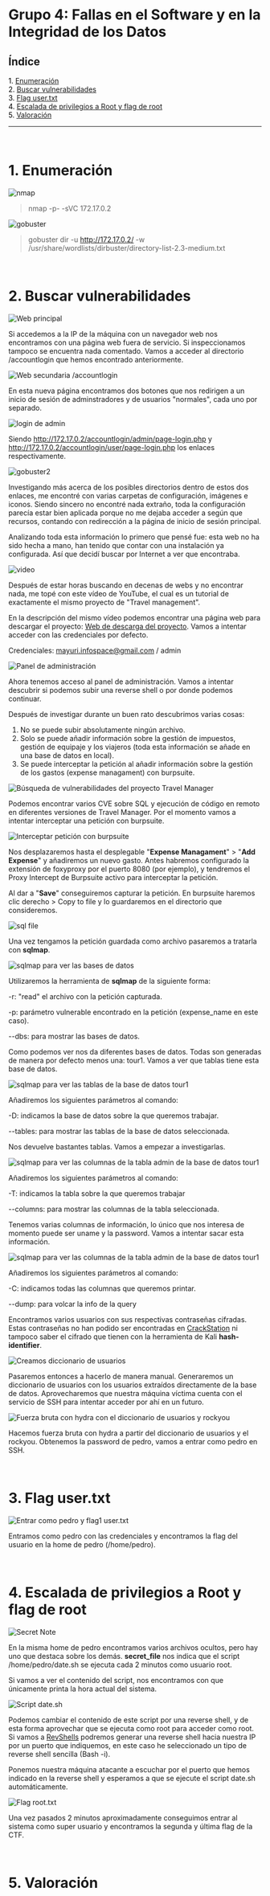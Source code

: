 # Grupo 4: Fallas en el Software y en la Integridad de los Datos

## **Índice**

<span style="color:black;">1. [ Enumeración](#Enumeración)</span><br>
<span style="color:black;">2. [ Buscar vulnerabilidades](#Vulnerabilidades)</span><br>
<span style="color:black;">3. [ Flag user.txt](#Flag1)</span><br>
<span style="color:black;">4. [ Escalada de privilegios a Root y flag de root](#root)</span><br>
<span style="color:black;">5. [ Valoración](#valoracion)</span><br>

---

<br>

<h1 name="Enumeración">1. Enumeración</h1>

<img src="https://github.com/Dani-ITB24/Proyecto-Final/blob/Grupo5(Eloi-Alan-Fernando-Jose-Zomeño)/Documentos/Grupo%202/A07%20-%20Fallas%20de%20Identificación%20y%20Autenticación/Assets/nmap.png" alt="nmap">

> nmap -p- -sVC 172.17.0.2 

<img src="https://github.com/Dani-ITB24/Proyecto-Final/blob/Grupo5(Eloi-Alan-Fernando-Jose-Zomeño)/Documentos/Grupo%202//A07%20-%20Fallas%20de%20Identificación%20y%20Autenticación/Assets/gobuster.png" alt="gobuster">

> gobuster dir -u http://172.17.0.2/ -w /usr/share/wordlists/dirbuster/directory-list-2.3-medium.txt

<br>
<h1 name="Vulnerabilidades">2. Buscar vulnerabilidades</h1>

<img src="https://github.com/Dani-ITB24/Proyecto-Final/blob/Grupo5(Eloi-Alan-Fernando-Jose-Zomeño)/Documentos/Grupo%202//A07%20-%20Fallas%20de%20Identificación%20y%20Autenticación/Assets/web1.png" alt="Web principal">

Si accedemos a la IP de la máquina con un navegador web nos encontramos con una página web fuera de servicio. Si inspeccionamos tampoco se encuentra nada comentado. Vamos a acceder al directorio /accountlogin que hemos encontrado anteriormente.

<img src="https://github.com/Dani-ITB24/Proyecto-Final/blob/Grupo5(Eloi-Alan-Fernando-Jose-Zomeño)/Documentos/Grupo%202//A07%20-%20Fallas%20de%20Identificación%20y%20Autenticación/Assets/web2.png" alt="Web secundaria /accountlogin">

En esta nueva página encontramos dos botones que nos redirigen a un inicio de sesión de adminstradores y de usuarios "normales", cada uno por separado. 

<img src="https://github.com/Dani-ITB24/Proyecto-Final/blob/Grupo5(Eloi-Alan-Fernando-Jose-Zomeño)/Documentos/Grupo%202//A07%20-%20Fallas%20de%20Identificación%20y%20Autenticación/Assets/login.png" alt="login de admin">

Siendo http://172.17.0.2/accountlogin/admin/page-login.php y http://172.17.0.2/accountlogin/user/page-login.php los enlaces respectivamente.

<img src="https://github.com/Dani-ITB24/Proyecto-Final/blob/Grupo5(Eloi-Alan-Fernando-Jose-Zomeño)/Documentos/Grupo%202//A07%20-%20Fallas%20de%20Identificación%20y%20Autenticación/Assets/gobuster2.png" alt="gobuster2">

Investigando más acerca de los posibles directorios dentro de estos dos enlaces, me encontré con varias carpetas de configuración, imágenes e iconos. Siendo sincero no encontré nada extraño, toda la configuración parecía estar bien aplicada porque no me dejaba acceder a según que recursos, contando con redirección a la página de inicio de sesión principal.

Analizando toda esta información lo primero que pensé fue: esta web no ha sido hecha a mano, han tenido que contar con una instalación ya configurada. Así que decidí buscar por Internet a ver que encontraba.

<img src="https://github.com/Dani-ITB24/Proyecto-Final/blob/Grupo5(Eloi-Alan-Fernando-Jose-Zomeño)/Documentos/Grupo%202//A07%20-%20Fallas%20de%20Identificación%20y%20Autenticación/Assets/video.png" alt="video">

Después de estar horas buscando en decenas de webs y no encontrar nada, me topé con este vídeo de YouTube, el cual es un tutorial de exactamente el mismo proyecto de "Travel management".

En la descripción del mismo vídeo podemos encontrar una página web para descargar el proyecto: [Web de descarga del proyecto](https://www.mayurik.com/source-code/P5963/online-tours-and-travels-management-system-project-in-php-and-mysql). Vamos a intentar acceder con las credenciales por defecto.

Credenciales: mayuri.infospace@gmail.com / admin

<img src="https://github.com/Dani-ITB24/Proyecto-Final/blob/Grupo5(Eloi-Alan-Fernando-Jose-Zomeño)/Documentos/Grupo%202//A07%20-%20Fallas%20de%20Identificación%20y%20Autenticación/Assets/admin.png" alt="Panel de administración">

Ahora tenemos acceso al panel de administración. Vamos a intentar descubrir si podemos subir una reverse shell o por donde podemos continuar.

Después de investigar durante un buen rato descubrimos varias cosas:

1. No se puede subir absolutamente ningún archivo.
2. Solo se puede añadir información sobre la gestión de impuestos, gestión de equipaje y los viajeros (toda esta información se añade en una base de datos en local).
3. Se puede interceptar la petición al añadir información sobre la gestión de los gastos (expense managament) con burpsuite.

<img src="https://github.com/Dani-ITB24/Proyecto-Final/blob/Grupo5(Eloi-Alan-Fernando-Jose-Zomeño)/Documentos/Grupo%202//A07%20-%20Fallas%20de%20Identificación%20y%20Autenticación/Assets/vulnerabilities.png" alt="Búsqueda de vulnerabilidades del proyecto Travel Manager">

Podemos encontrar varios CVE sobre SQL y ejecución de código en remoto en diferentes versiones de Travel Manager. Por el momento vamos a intentar interceptar una petición con burpsuite.

<img src="https://github.com/Dani-ITB24/Proyecto-Final/blob/Grupo5(Eloi-Alan-Fernando-Jose-Zomeño)/Documentos/Grupo%202//A07%20-%20Fallas%20de%20Identificación%20y%20Autenticación/Assets/burpsuite1.png" alt="Interceptar petición con burpsuite">

Nos desplazaremos hasta el desplegable "**Expense Managament**" > "**Add Expense**" y añadiremos un nuevo gasto. Antes habremos  configurado la extensión de foxyproxy por el puerto 8080 (por ejemplo), y tendremos el Proxy Intercept de Burpsuite activo para interceptar la petición. 

Al dar a "**Save**" conseguiremos capturar la petición. En burpsuite haremos clic derecho > Copy to file y lo guardaremos en el directorio que consideremos.

<img src="https://github.com/Dani-ITB24/Proyecto-Final/blob/Grupo5(Eloi-Alan-Fernando-Jose-Zomeño)/Documentos/Grupo%202//A07%20-%20Fallas%20de%20Identificación%20y%20Autenticación/Assets/sql1.png" alt="sql file">

Una vez tengamos la petición guardada como archivo pasaremos a tratarla con **sqlmap**.

<img src="https://github.com/Dani-ITB24/Proyecto-Final/blob/Grupo5(Eloi-Alan-Fernando-Jose-Zomeño)/Documentos/Grupo%202//A07%20-%20Fallas%20de%20Identificación%20y%20Autenticación/Assets/sqlmap1.png" alt="sqlmap para ver las bases de datos">

Utilizaremos la herramienta de **sqlmap** de la siguiente forma:

-r: "read" el archivo con la petición capturada.

-p: parámetro vulnerable encontrado en la petición (expense_name en este caso).

--dbs: para mostrar las bases de datos.

Como podemos ver nos da diferentes bases de datos. Todas son generadas de manera por defecto menos una: tour1. Vamos a ver que tablas tiene esta base de datos.

<img src="https://github.com/Dani-ITB24/Proyecto-Final/blob/Grupo5(Eloi-Alan-Fernando-Jose-Zomeño)/Documentos/Grupo%202//A07%20-%20Fallas%20de%20Identificación%20y%20Autenticación/Assets/sqlmap2.png" alt="sqlmap para ver las tablas de la base de datos tour1">

Añadiremos los siguientes parámetros al comando:

-D: indicamos la base de datos sobre la que queremos trabajar.

--tables: para mostrar las tablas de la base de datos seleccionada.

Nos devuelve bastantes tablas. Vamos a empezar a investigarlas.

<img src="https://github.com/Dani-ITB24/Proyecto-Final/blob/Grupo5(Eloi-Alan-Fernando-Jose-Zomeño)/Documentos/Grupo%202//A07%20-%20Fallas%20de%20Identificación%20y%20Autenticación/Assets/sqlmap3.png" alt="sqlmap para ver las columnas de la tabla admin de la base de datos tour1">

Añadiremos los siguientes parámetros al comando:

-T: indicamos la tabla sobre la que queremos trabajar

--columns: para mostrar las columnas de la tabla seleccionada.

Tenemos varias columnas de información, lo único que nos interesa de momento puede ser uname y la password. Vamos a intentar sacar esta información.

<img src="https://github.com/Dani-ITB24/Proyecto-Final/blob/Grupo5(Eloi-Alan-Fernando-Jose-Zomeño)/Documentos/Grupo%202//A07%20-%20Fallas%20de%20Identificación%20y%20Autenticación/Assets/sqlmap4.png" alt="sqlmap para ver las columnas de la tabla admin de la base de datos tour1">

Añadiremos los siguientes parámetros al comando:

-C: indicamos todas las columnas que queremos printar.

--dump: para volcar la info de la query

Encontramos varios usuarios con sus respectivas contraseñas cifradas. Estas contraseñas no han podido ser encontradas en [CrackStation](https://crackstation.net/) ni tampoco saber el cifrado que tienen con la herramienta de Kali **hash-identifier**. 

<img src="https://github.com/Dani-ITB24/Proyecto-Final/blob/Grupo5(Eloi-Alan-Fernando-Jose-Zomeño)/Documentos/Grupo%202//A07%20-%20Fallas%20de%20Identificación%20y%20Autenticación/Assets/users.png" alt="Creamos diccionario de usuarios">

Pasaremos entonces a hacerlo de manera manual. Generaremos un diccionario de usuarios con los usuarios extraídos directamente de la base de datos. Aprovecharemos que nuestra máquina víctima cuenta con el servicio de SSH para intentar acceder por ahí en un futuro. 

<img src="https://github.com/Dani-ITB24/Proyecto-Final/blob/Grupo5(Eloi-Alan-Fernando-Jose-Zomeño)/Documentos/Grupo%202//A07%20-%20Fallas%20de%20Identificación%20y%20Autenticación/Assets/hydra.png" alt="Fuerza bruta con hydra con el diccionario de usuarios y rockyou">

Hacemos fuerza bruta con hydra a partir del diccionario de usuarios y el rockyou. Obtenemos la password de pedro, vamos a entrar como pedro en SSH.

<br>
<h1 name="Flag1">3. Flag user.txt</h1>

<img src="https://github.com/Dani-ITB24/Proyecto-Final/blob/Grupo5(Eloi-Alan-Fernando-Jose-Zomeño)/Documentos/Grupo%202//A07%20-%20Fallas%20de%20Identificación%20y%20Autenticación/Assets/flag_user.png" alt="Entrar como pedro y flag1 user.txt">

Entramos como pedro con las credenciales y encontramos la flag del usuario en la home de pedro (/home/pedro).

<br>
<h1 name="root">4. Escalada de privilegios a Root y flag de root</h1>

<img src="https://github.com/Dani-ITB24/Proyecto-Final/blob/Grupo5(Eloi-Alan-Fernando-Jose-Zomeño)/Documentos/Grupo%202//A07%20-%20Fallas%20de%20Identificación%20y%20Autenticación/Assets/secret_note.png" alt="Secret Note">

En la misma home de pedro encontramos varios archivos ocultos, pero hay uno que destaca sobre los demás. **secret_file** nos indica que el script /home/pedro/date.sh se ejecuta cada 2 minutos como usuario root.

Si vamos a ver el contenido del script, nos encontramos con que únicamente printa la hora actual del sistema. 

<img src="https://github.com/Dani-ITB24/Proyecto-Final/blob/Grupo5(Eloi-Alan-Fernando-Jose-Zomeño)/Documentos/Grupo%202//A07%20-%20Fallas%20de%20Identificación%20y%20Autenticación/Assets/date.sh.png" alt="Script date.sh">

Podemos cambiar el contenido de este script por una reverse shell, y de esta forma aprovechar que se ejecuta como root para acceder como root. Si vamos a [RevShells](https://www.revshells.com) podremos generar una reverse shell hacia nuestra IP por un puerto que indiquemos, en este caso he seleccionado un tipo de reverse shell sencilla (Bash -i).

Ponemos nuestra máquina atacante a escuchar por el puerto que hemos indicado en la reverse shell y esperamos a que se ejecute el script date.sh automáticamente.

<img src="https://github.com/Dani-ITB24/Proyecto-Final/blob/Grupo5(Eloi-Alan-Fernando-Jose-Zomeño)/Documentos/Grupo%202//A07%20-%20Fallas%20de%20Identificación%20y%20Autenticación/Assets/root_flag.png" alt="Flag root.txt">

Una vez pasados 2 minutos aproximadamente conseguimos entrar al sistema como super usuario y encontramos la segunda y última flag de la CTF.

<br>
<h1 name="valoracion">5. Valoración</h1>




<br>